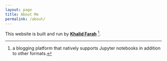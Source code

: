 ```yaml
---
layout: page
title: About Me
permalink: /about/
---
```


This website is built and run by **[Khalid Farah](https://github.com/fastai/fastpages)** [^1].



[^1]:a blogging platform that natively supports Jupyter notebooks in addition to other formats.
